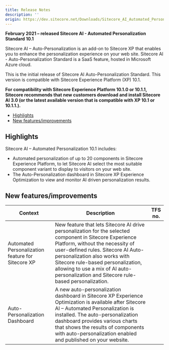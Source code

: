 ```yaml
---
title: Release Notes
description: ''
origin: https://dev.sitecore.net/Downloads/Sitecore_AI_Automated_Personalization_Standard/10x/Sitecore_AI_Automated_Personalization_Standard_101/Release_Notes
---
```


**February 2021 – released Sitecore AI - Automated Personalization Standard 10.1**

Sitecore AI – Auto-Personalization is an add-on to Sitecore XP that enables you to enhance the personalization experience on your web site. Sitecore AI - Auto-Personalization Standard is a SaaS feature, hosted in Microsoft Azure cloud.

This is the initial release of Sitecore AI Auto-Personalization Standard. This version is compatible with Sitecore Experience Platform (XP) 10.1.

**For compatibility with Sitecore Experience Platform 10.1.0 or 10.1.1, Sitecore recommends that new customers download and install Sitecore AI 3.0 (or the latest available version that is compatible with XP 10.1 or 10.1.1.).**

-   [Highlights](#Highlights)
-   [New features/improvements](#New)

## Highlights

Sitecore AI – Automated Personalization 10.1 includes:

-   Automated personalization of up to 20 components in Sitecore Experience Platform, to let Sitecore AI select the most suitable component variant to display to visitors on your web site.
-   The Auto-Personalization dashboard in Sitecore XP Experience Optimization to view and monitor AI driven personalization results.

## New features/improvements

 | Context | Description | TFS no. |
 | --- | --- | --- |
 | ​Automated Personalization feature for Sitecore XP​ | New feature that lets Sitecore AI drive personalization for the selected component in Sitecore Experience Platform, without the necessity of user-defined rules. Sitecore AI Auto-personalization also works with Sitecore rule-based personalization, allowing to use a mix of AI auto-personalization and Sitecore rule-based personalization. |  |
 | ​​​Auto-Personalization Dashboard | A new auto-personalization dashboard in Sitecore XP Experience Optimization is available after Sitecore AI – Automated Personalization is installed. The auto-personalization dashboard provides various charts that shows the results of components with auto-personalization enabled and published on your website. |  |